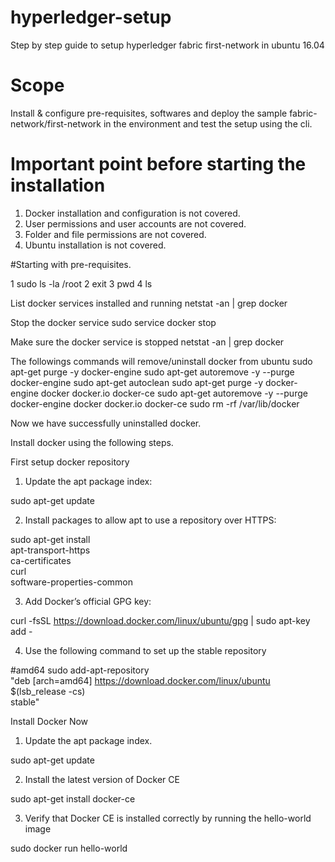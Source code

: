 # hyperledger-setup
Step by step guide to setup hyperledger fabric first-network in ubuntu 16.04

# Scope
Install & configure pre-requisites, softwares and deploy the sample fabric-network/first-network in the environment and test the setup using the cli.

# Important point before starting the installation

1. Docker installation and configuration is not covered.
2. User permissions and user accounts are not covered.
3. Folder and file permissions are not covered.
4. Ubuntu installation is not covered.

#Starting with pre-requisites.


1  sudo ls -la /root
2  exit
3  pwd
4  ls

List docker services installed and running
netstat -an | grep docker

Stop the docker service
sudo service docker stop

Make sure the docker service is stopped
netstat -an | grep docker

The followings commands will remove/uninstall docker from ubuntu
sudo apt-get purge -y docker-engine
sudo apt-get autoremove -y --purge docker-engine
sudo apt-get autoclean
sudo apt-get purge -y docker-engine docker docker.io docker-ce
sudo apt-get autoremove -y --purge docker-engine docker docker.io docker-ce
sudo rm -rf /var/lib/docker

Now we have successfully uninstalled docker.

Install docker using the following steps.

First setup docker repository

1. Update the apt package index:

sudo apt-get update

2. Install packages to allow apt to use a repository over HTTPS:

sudo apt-get install \
    apt-transport-https \
    ca-certificates \
    curl \
    software-properties-common

3. Add Docker’s official GPG key:

curl -fsSL https://download.docker.com/linux/ubuntu/gpg | sudo apt-key add -

4. Use the following command to set up the stable repository

#amd64
  sudo add-apt-repository \
   "deb [arch=amd64] https://download.docker.com/linux/ubuntu \
   $(lsb_release -cs) \
   stable"

Install Docker Now
1. Update the apt package index.

sudo apt-get update

2. Install the latest version of Docker CE

sudo apt-get install docker-ce

3. Verify that Docker CE is installed correctly by running the hello-world image

sudo docker run hello-world
